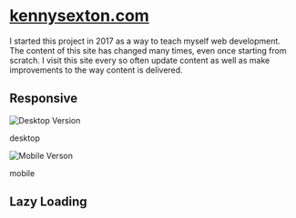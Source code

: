 # [kennysexton.com](https://kennysexton.com)

I started this project in 2017 as a way to teach myself web development. The content of this site has changed many times,  even once starting from scratch.  I visit this site every so often update content as well as make improvements to the way content is delivered.


## Responsive

![Desktop Version](https://imgur.com/prVKJXt.jpg)

desktop


![Mobile Verson](https://imgur.com/49xK5i9.jpg)

mobile


## Lazy Loading


